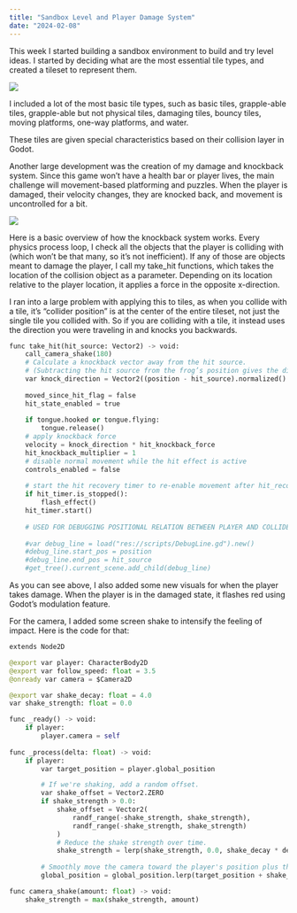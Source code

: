 ```yaml
---
title: "Sandbox Level and Player Damage System"
date: "2024-02-08"
---
```


This week I started building a sandbox environment to build and try level ideas. I started by deciding what are the most essential tile types, and created a tileset to represent them.

![](/images/SandboxTesting.png)

I included a lot of the most basic tile types, such as basic tiles, grapple-able tiles, grapple-able but not physical tiles, damaging tiles, bouncy tiles, moving platforms, one-way platforms, and water.

These tiles are given special characteristics based on their collision layer in Godot. 

Another large development was the creation of my damage and knockback system. Since this game won’t have a health bar or player lives, the main challenge will movement-based platforming and puzzles. When the player is damaged, their velocity changes, they are knocked back, and movement is uncontrolled for a bit. 

![](/images/FroggyDamage.gif)

Here is a basic overview of how the knockback system works. Every physics process loop, I check all the objects that the player is colliding with (which won’t be that many, so it’s not inefficient). If any of those are objects meant to damage the player, I call my take_hit functions, which takes the location of the collision object as a parameter. Depending on its location relative to the player location, it applies a force in the opposite x-direction.

I ran into a large problem with applying this to tiles, as when you collide with a tile, it’s “collider position” is at the center of the entire tileset, not just the single tile you collided with. So if you are colliding with a tile, it instead uses the direction you were traveling in and knocks you backwards.

```python
func take_hit(hit_source: Vector2) -> void:
	call_camera_shake(180)
	# Calculate a knockback vector away from the hit source.
	# (Subtracting the hit source from the frog’s position gives the direction)
	var knock_direction = Vector2((position - hit_source).normalized().x, 0)
	
	moved_since_hit_flag = false
	hit_state_enabled = true
	
	if tongue.hooked or tongue.flying:
		tongue.release()
	# apply knockback force
	velocity = knock_direction * hit_knockback_force
	hit_knockback_multiplier = 1
	# disable normal movement while the hit effect is active
	controls_enabled = false
	
	# start the hit recovery timer to re-enable movement after hit_recovery_time seconds
	if hit_timer.is_stopped():
		flash_effect()
	hit_timer.start()
	
	# USED FOR DEBUGGING POSITIONAL RELATION BETWEEN PLAYER AND COLLIDER
	
	#var debug_line = load("res://scripts/DebugLine.gd").new()
	#debug_line.start_pos = position
	#debug_line.end_pos = hit_source
	#get_tree().current_scene.add_child(debug_line)

```

As you can see above, I also added some new visuals for when the player takes damage. When the player is in the damaged state, it flashes red using Godot’s modulation feature.

For the camera, I added some screen shake to intensify the feeling of impact. Here is the code for that:

```python
extends Node2D

@export var player: CharacterBody2D
@export var follow_speed: float = 3.5
@onready var camera = $Camera2D

@export var shake_decay: float = 4.0
var shake_strength: float = 0.0

func _ready() -> void:
	if player:
		player.camera = self
		
func _process(delta: float) -> void:
	if player:
		var target_position = player.global_position

		# If we're shaking, add a random offset.
		var shake_offset = Vector2.ZERO
		if shake_strength > 0.0:
			shake_offset = Vector2(
				randf_range(-shake_strength, shake_strength),
				randf_range(-shake_strength, shake_strength)
			)
			# Reduce the shake strength over time.
			shake_strength = lerp(shake_strength, 0.0, shake_decay * delta)
		
		# Smoothly move the camera toward the player's position plus the shake offset.
		global_position = global_position.lerp(target_position + shake_offset, follow_speed * delta)

func camera_shake(amount: float) -> void:
	shake_strength = max(shake_strength, amount)
```